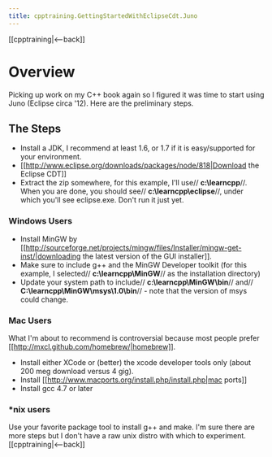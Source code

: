 ```yaml
---
title: cpptraining.GettingStartedWithEclipseCdt.Juno
---
```

[[cpptraining|<--back]]
# Overview
Picking up work on my C++ book again so I figured it was time to start using Juno (Eclipse circa '12). Here are the preliminary steps.
## The Steps
* Install a JDK, I recommend at least 1.6, or 1.7 if it is easy/supported for your environment.
* [[http://www.eclipse.org/downloads/packages/node/818|Download the Eclipse CDT]]
* Extract the zip somewhere, for this example, I'll use// **c:\learncpp**//. When you are done, you should see// **c:\learncpp\eclipse**//, under which you'll see eclipse.exe. Don't run it just yet.

### Windows Users
* Install MinGW by [[http://sourceforge.net/projects/mingw/files/Installer/mingw-get-inst/|downloading the latest version of the GUI installer]].
* Make sure to include g++ and the MinGW Developer toolkit (for this example, I selected// **c:\learncpp\MinGW**// as the installation directory)
* Update your system path to include// **c:\learncpp\MinGW\bin**// and// **C:\learncpp\MinGW\msys\1.0\bin**// - note that the version of msys could change.

### Mac Users
What I'm about to recommend is controversial because most people prefer [[http://mxcl.github.com/homebrew/|homebrew]].
* Install either XCode or (better) the xcode developer tools only (about 200 meg download versus 4 gig).
* Install [[http://www.macports.org/install.php/install.php|mac ports]]
* Install gcc 4.7 or later

### *nix users
Use your favorite package tool to install g++ and make. I'm sure there are more steps but I don't have a raw unix distro with which to experiment.
[[cpptraining|<--back]]